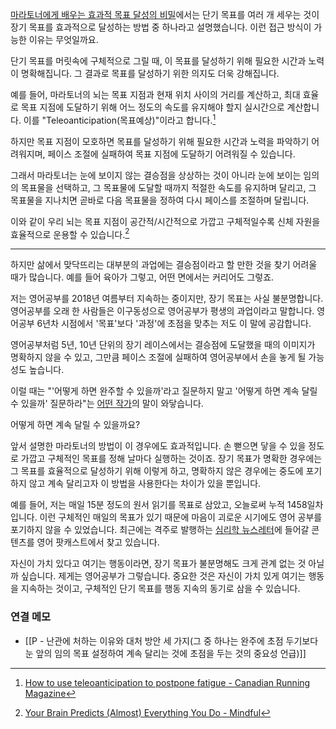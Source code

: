 
[마라토너에게 배우는 효과적 목표 달성의 비밀](https://slowdive14.tistory.com/1299962)에서는 단기 목표를 여러 개 세우는 것이 장기 목표를 효과적으로 달성하는 방법 중 하나라고 설명했습니다. 이런 접근 방식이 가능한 이유는 무엇일까요.

단기 목표를 머릿속에 구체적으로 그릴 때, 이 목표를 달성하기 위해 필요한 시간과 노력이 명확해집니다. 그 결과로 목표를 달성하기 위한 의지도 더욱 강해집니다.

예를 들어, 마라토너의 뇌는 목표 지점과 현재 위치 사이의 거리를 계산하고, 최대 효율로 목표 지점에 도달하기 위해 어느 정도의 속도를 유지해야 할지 실시간으로 계산합니다. 이를 "Teleoanticipation(목표예상)"이라고 합니다.[^1] 

하지만 목표 지점이 모호하면 목표를 달성하기 위해 필요한 시간과 노력을 파악하기 어려워지며, 페이스 조절에 실패하여 목표 지점에 도달하기 어려워질 수 있습니다.

그래서 마라토너는 눈에 보이지 않는 결승점을 상상하는 것이 아니라 눈에 보이는 임의의 목표물을 선택하고, 그 목표물에 도달할 때까지 적절한 속도를 유지하며 달리고, 그 목표물을 지나치면 곧바로 다음 목표물을 정하여 다시 페이스를 조절하며 달립니다.

이와 같이 우리 뇌는 목표 지점이 공간적/시간적으로 가깝고 구체적일수록 신체 자원을 효율적으로 운용할 수 있습니다.[^2]

---

하지만 삶에서 맞닥뜨리는 대부분의 과업에는 결승점이라고 할 만한 것을 찾기 어려울 때가 많습니다. 예를 들어 육아가 그렇고, 어떤 면에서는 커리어도 그렇죠.

저는 영어공부를 2018년 여름부터 지속하는 중이지만, 장기 목표는 사실 불분명합니다. 영어공부를 오래 한 사람들은 이구동성으로 영어공부가 평생의 과업이라고 말합니다. 영어공부 6년차 시점에서 '목표'보다 '과정'에 초점을 맞추는 저도 이 말에 공감합니다.

영어공부처럼 5년, 10년 단위의 장기 레이스에서는 결승점에 도달했을 때의 이미지가 명확하지 않을 수 있고, 그만큼 페이스 조절에 실패하여 영어공부에서 손을 놓게 될 가능성도 높습니다. 

이럴 때는 "'어떻게 하면 완주할 수 있을까'라고 질문하지 말고 '어떻게 하면 계속 달릴 수 있을까' 질문하라"는 [어떤 작가](https://www.goodreads.com/en/book/show/61272294)의 말이 와닿습니다. 

어떻게 하면 계속 달릴 수 있을까요?

앞서 설명한 마라토너의 방법이 이 경우에도 효과적입니다. 손 뻗으면 닿을 수 있을 정도로 가깝고 구체적인 목표를 정해 날마다 실행하는 것이죠. 장기 목표가 명확한 경우에는 그 목표를 효율적으로 달성하기 위해 이렇게 하고, 명확하지 않은 경우에는 중도에 포기하지 않고 계속 달리고자 이 방법을 사용한다는 차이가 있을 뿐입니다.

예를 들어, 저는 매일 15분 정도의 원서 읽기를 목표로 삼았고, 오늘로써 누적 1458일차입니다. 이런 구체적인 매일의 목표가 있기 때문에 마음이 괴로운 시기에도 영어 공부를 포기하지 않을 수 있었습니다. 최근에는 격주로 발행하는 [심리학 뉴스레터](https://psy101.stibee.com/)에 들어갈 콘텐츠를 영어 팟캐스트에서 찾고 있습니다.

자신이 가치 있다고 여기는 행동이라면, 장기 목표가 불분명해도 크게 관계 없는 것 아닐까 싶습니다. 제게는 영어공부가 그렇습니다. 중요한 것은 자신이 가치 있게 여기는 행동을 지속하는 것이고, 구체적인 단기 목표를 행동 지속의 동기로 삼을 수 있습니다.

[^1]: [How to use teleoanticipation to postpone fatigue - Canadian Running Magazine](https://runningmagazine.ca/sections/training/how-to-use-teleoanticipation-to-postpone-fatigue/)
[^2]: [Your Brain Predicts (Almost) Everything You Do - Mindful](https://www.mindful.org/your-brain-predicts-almost-everything-you-do/)



### 연결 메모
- [[P - 난관에 처하는 이유와 대처 방안 세 가지(그 중 하나는 완주에 초점 두기보다 눈 앞의 임의 목표 설정하여 계속 달리는 것에 초점을 두는 것의 중요성 언급)]]
